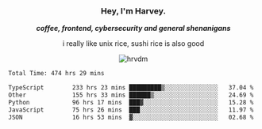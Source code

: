 <div align="center">
    <h3> Hey, I'm Harvey.</h3>
    <p><i><b>coffee, frontend, cybersecurity and general shenanigans</b></i></p>
    <p>i really like unix rice, sushi rice is also good</p>
</div>

<p align="center">  <img src="https://komarev.com/ghpvc/?username=hrvdm&label=Views&color=252733&style=for-the-badge" alt="hrvdm" /> </p>

<!--START_SECTION:waka-->

```txt
Total Time: 474 hrs 29 mins

TypeScript        233 hrs 23 mins █████████▒░░░░░░░░░░░░░░░   37.04 %
Other             155 hrs 33 mins ██████▒░░░░░░░░░░░░░░░░░░   24.69 %
Python            96 hrs 17 mins  ███▓░░░░░░░░░░░░░░░░░░░░░   15.28 %
JavaScript        75 hrs 26 mins  ███░░░░░░░░░░░░░░░░░░░░░░   11.97 %
JSON              16 hrs 53 mins  ▓░░░░░░░░░░░░░░░░░░░░░░░░   02.68 %
```

<!--END_SECTION:waka-->
